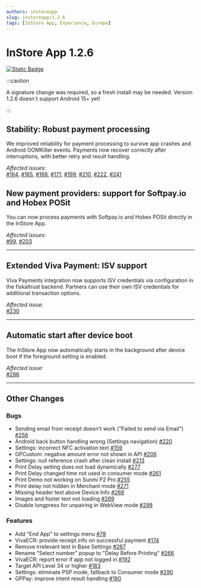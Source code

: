 ```yaml
---
authors: instoreapp
slug: instoreapp/1.2.6
tags: [InStore App, Experience, Europe]
---
```


# InStore App 1.2.6
 [![Static Badge](https://img.shields.io/badge/milestone-v1.2.6-green?logo=github)](https://github.com/fiskaltrust/fiskaltrust-instore-app/milestone/3?closed=1) <!-- markdown-link-check-disable-line -->


<!--truncate-->

:::caution

A signature change was required, so a fresh install may be needed.
Version 1.2.6 doesn´t support Android 15+ yet!

:::


## Stability: Robust payment processing

We improved reliability for payment processing to survive app crashes and Android OOMKiller events. Payments now recover correctly after interruptions, with better retry and result handling.

_Affected issues:_  
[#164](https://github.com/fiskaltrust/fiskaltrust-instore-app/issues/164), [#165](https://github.com/fiskaltrust/fiskaltrust-instore-app/issues/165), [#168](https://github.com/fiskaltrust/fiskaltrust-instore-app/issues/168), [#171](https://github.com/fiskaltrust/fiskaltrust-instore-app/issues/171), [#199](https://github.com/fiskaltrust/fiskaltrust-instore-app/issues/199), [#210](https://github.com/fiskaltrust/fiskaltrust-instore-app/issues/210), [#222](https://github.com/fiskaltrust/fiskaltrust-instore-app/issues/222), [#241](https://github.com/fiskaltrust/fiskaltrust-instore-app/issues/241) <!-- markdown-link-check-disable-line -->

## New payment providers: support for Softpay.io and Hobex POSit

You can now process payments with Softpay.io and Hobex POSit directly in the InStore App.

_Affected issues:_  
[#99](https://github.com/fiskaltrust/fiskaltrust-instore-app/issues/99), [#203](https://github.com/fiskaltrust/fiskaltrust-instore-app/issues/203) <!-- markdown-link-check-disable-line -->

---

## Extended Viva Payment: ISV support

Viva Payments integration now supports ISV credentials via configuration in the fiskaltrust backend. Partners can use their own ISV credentials for additional transaction options.

_Affected issue:_  
[#230](https://github.com/fiskaltrust/fiskaltrust-instore-app/issues/230) <!-- markdown-link-check-disable-line -->

---

## Automatic start after device boot

The InStore App now automatically starts in the background after device boot if the foreground setting is enabled.

_Affected issue:_  
[#286](https://github.com/fiskaltrust/fiskaltrust-instore-app/issues/286) <!-- markdown-link-check-disable-line -->

---

## Other Changes

### Bugs
- Sending email from receipt doesn't work ("Failed to send via Email") [#256](https://github.com/fiskaltrust/fiskaltrust-instore-app/issues/256) <!-- markdown-link-check-disable-line -->
- Android back button handling wrong (Settings navigation) [#220](https://github.com/fiskaltrust/fiskaltrust-instore-app/issues/220) <!-- markdown-link-check-disable-line -->
- Settings: incorrect NFC activation text [#159](https://github.com/fiskaltrust/fiskaltrust-instore-app/issues/159) <!-- markdown-link-check-disable-line -->
- GPCustom: negative amount error not shown in API [#206](https://github.com/fiskaltrust/fiskaltrust-instore-app/issues/206) <!-- markdown-link-check-disable-line -->
- Settings: null reference crash after clean install [#213](https://github.com/fiskaltrust/fiskaltrust-instore-app/issues/213) <!-- markdown-link-check-disable-line -->
- Print Delay setting does not load dynamically [#277](https://github.com/fiskaltrust/fiskaltrust-instore-app/issues/277) <!-- markdown-link-check-disable-line -->
- Print Delay changed time not used in consumer mode [#261](https://github.com/fiskaltrust/fiskaltrust-instore-app/issues/261) <!-- markdown-link-check-disable-line -->
- Print Demo not working on Sunmi P2 Pro [#255](https://github.com/fiskaltrust/fiskaltrust-instore-app/issues/255) <!-- markdown-link-check-disable-line -->
- Print delay not hidden in Merchant mode [#271](https://github.com/fiskaltrust/fiskaltrust-instore-app/issues/271) <!-- markdown-link-check-disable-line -->
- Missing header text above Device Info [#268](https://github.com/fiskaltrust/fiskaltrust-instore-app/issues/268) <!-- markdown-link-check-disable-line -->
- Images and footer text not loading [#269](https://github.com/fiskaltrust/fiskaltrust-instore-app/issues/269) <!-- markdown-link-check-disable-line -->
- Disable longpress for unpairing in WebView mode [#298](https://github.com/fiskaltrust/fiskaltrust-instore-app/issues/298) <!-- markdown-link-check-disable-line -->

### Features
- Add "End App" to settings menu [#78](https://github.com/fiskaltrust/fiskaltrust-instore-app/issues/78) <!-- markdown-link-check-disable-line -->
- VivaECR: provide receipt info on successful payment [#174](https://github.com/fiskaltrust/fiskaltrust-instore-app/issues/174) <!-- markdown-link-check-disable-line -->
- Remove irrelevant text in Base Settings [#267](https://github.com/fiskaltrust/fiskaltrust-instore-app/issues/267) <!-- markdown-link-check-disable-line -->
- Rename "Select number" popup to "Delay Before Printing" [#266](https://github.com/fiskaltrust/fiskaltrust-instore-app/issues/266) <!-- markdown-link-check-disable-line -->
- VivaECR: report error if app not logged in [#192](https://github.com/fiskaltrust/fiskaltrust-instore-app/issues/192) <!-- markdown-link-check-disable-line -->
- Target API Level 34 or higher [#183](https://github.com/fiskaltrust/fiskaltrust-instore-app/issues/183) <!-- markdown-link-check-disable-line -->
- Settings: eliminate PSP mode, fallback to Consumer mode [#290](https://github.com/fiskaltrust/fiskaltrust-instore-app/issues/290) <!-- markdown-link-check-disable-line -->
- GPPay: improve intent result handling [#180](https://github.com/fiskaltrust/fiskaltrust-instore-app/issues/180) <!-- markdown-link-check-disable-line -->